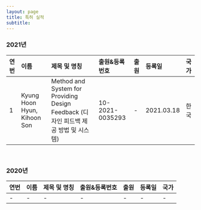```yaml
---
layout: page
title: 특허 실적
subtitle:
---
```


### 2021년

| 연번 | 이름 | 제목 및 명칭 | 출원&등록번호 | 출원 | 등록일 | 국가 |
| :------ |:--- | :--- | :--- | :--- | :--- | :--- |
| 1 | Kyung Hoon Hyun, Kihoon Son | Method and System for Providing Design Feedback (디자인 피드백 제공 방법 및 시스템) | 10-2021-0035293 | - | 2021.03.18 | 한국 |

<br>

### 2020년

| 연번 | 이름 | 제목 및 명칭 | 출원&등록번호 | 출원 | 등록일 | 국가 |
| :------ |:--- | :--- | :--- | :--- | :--- | :--- |
| - | - | - | - | - | - | - |

<br>
